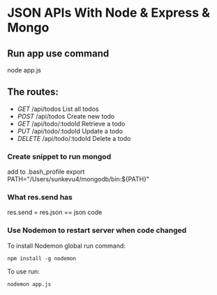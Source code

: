 # JSON APIs With Node & Express & Mongo

## Run app use command

node app.js

## The routes: 
- *GET*		/api/todos			List all todos
- *POST*	/api/todos			Create new todo
- *GET*		/api/todo/:todoId	Retrieve a todo
- *PUT*		/api/todo/:todoId 	Update a todo
- *DELETE*	/api/todo/:todoId	Delete a todo

### Create snippet to run mongod 
add to .bash_profile 
export PATH="/Users/sunkevu4/mongodb/bin:${PATH}"

### What res.send has
res.send = res.json == json code

### Use Nodemon to restart server when code changed
To install Nodemon global run command: 
```
npm install -g nodemon
```
To use run:
```
nodemon app.js
```
